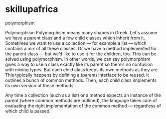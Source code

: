 # skillupafrica
polymorphism

Polymorphism
Polymorphism means many shapes in Greek.
Let's assume we have a parent class and a few child classes which inherit from it. Sometimes we want to use a collection — for example a list — which contains a mix of all these classes.
Or we have a method implemented for the parent class — but we’d like to use it for the children, too. This can be solved using polymorphism.
In other words, we can say polymorphism gives a way to use a class exactly like its parent so there’s no confusion with mixing types. But each child class keeps its own methods as they are.
This typically happens by defining a (parent) interface to be reused. It outlines a bunch of common methods. Then, each child class implements its own version of these methods.

Any time a collection (such as a list) or a method expects an instance of the parent (where common methods are outlined), the language takes care of evaluating the right implementation of 
the common method — regardless of which child is passed.
